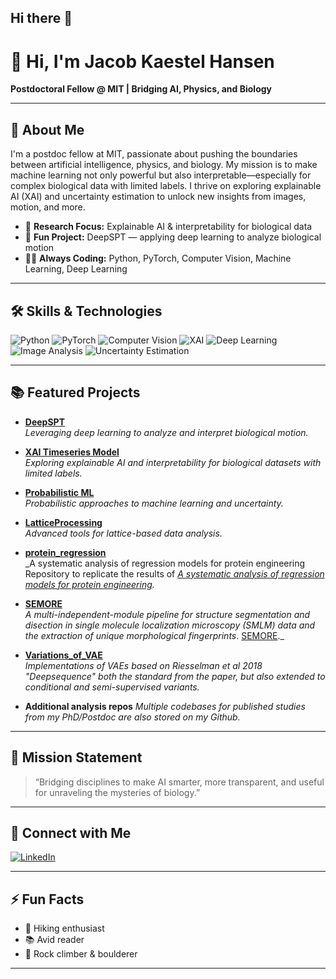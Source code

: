 ## Hi there 👋
# 👋 Hi, I'm Jacob Kaestel Hansen

**Postdoctoral Fellow @ MIT | Bridging AI, Physics, and Biology**

---

## 🚀 About Me

I'm a postdoc fellow at MIT, passionate about pushing the boundaries between artificial intelligence, physics, and biology. My mission is to make machine learning not only powerful but also interpretable—especially for complex biological data with limited labels. I thrive on exploring explainable AI (XAI) and uncertainty estimation to unlock new insights from images, motion, and more.

- 🔬 **Research Focus:** Explainable AI & interpretability for biological data  
- 🧠 **Fun Project:** DeepSPT — applying deep learning to analyze biological motion  
- 🧑‍💻 **Always Coding:** Python, PyTorch, Computer Vision, Machine Learning, Deep Learning

---

## 🛠️ Skills & Technologies

![Python](https://img.shields.io/badge/-Python-3776AB?logo=python&logoColor=white&style=flat) 
![PyTorch](https://img.shields.io/badge/-PyTorch-EE4C2C?logo=pytorch&logoColor=white&style=flat)
![Computer Vision](https://img.shields.io/badge/-Computer%20Vision-0A192F?style=flat)
![XAI](https://img.shields.io/badge/-XAI-6E40C9?style=flat)
![Deep Learning](https://img.shields.io/badge/-Deep%20Learning-00B8A9?style=flat)
![Image Analysis](https://img.shields.io/badge/-Image%20Analysis-009688?style=flat)
![Uncertainty Estimation](https://img.shields.io/badge/-Uncertainty%20Estimation-F9A825?style=flat)

---

## 📚 Featured Projects

- [**DeepSPT**](https://github.com/JKaestelHansen/DeepSPT)  
  _Leveraging deep learning to analyze and interpret biological motion._
  
- [**XAI Timeseries Model**](https://github.com/JKaestelHansen/XAI_Timeseries_model)  
  _Exploring explainable AI and interpretability for biological datasets with limited labels._

- [**Probabilistic ML**](https://github.com/JKaestelHansen/Probabilistic_ML)  
  _Probabilistic approaches to machine learning and uncertainty._

- [**LatticeProcessing**](https://github.com/ahansenlab/LatticeProcessing)  
  _Advanced tools for lattice-based data analysis._

- [**protein_regression**](https://github.com/JKaestelHansen/protein_regression)  
   _A systematic analysis of regression models for protein engineering Repository to replicate the results of _[A systematic analysis of regression models for protein engineering](https://journals.plos.org/ploscompbiol/article?id=10.1371/journal.pcbi.1012061)._

- [**SEMORE**](https://github.com/hatzakislab/SEMORE)  
   _A multi-independent-module pipeline for structure segmentation and disection in single molecule localization microscopy (SMLM) data and the extraction of unique morphological fingerprints_. [SEMORE](https://www.nature.com/articles/s41467-024-46106-0)._

- [**Variations_of_VAE**](https://github.com/JKaestelHansen/Variations_of_VAE)  
  _Implementations of VAEs based on Riesselman et al 2018 "Deepsequence" both the standard from the paper, but also extended to conditional and semi-supervised variants._

- **Additional analysis repos**
  _Multiple codebases for published studies from my PhD/Postdoc are also stored on my Github._
---

## 🌱 Mission Statement

> “Bridging disciplines to make AI smarter, more transparent, and useful for unraveling the mysteries of biology.”

---

## 🔗 Connect with Me

[![LinkedIn](https://img.shields.io/badge/-Jacob%20Kaestel%20Hansen-blue?logo=linkedin&logoColor=white&style=flat)](https://www.linkedin.com/in/jacob-kaestel-hansen)

---

## ⚡ Fun Facts

- 🥾 Hiking enthusiast
- 📚 Avid reader
- 🧗 Rock climber & boulderer

---

<!--
✨ Want to collaborate or chat about XAI, computer vision, or deep learning in biology? Open an issue or reach out!
-->
<!--
**JKaestelHansen/JKaestelHansen** is a ✨ _special_ ✨ repository because its `README.md` (this file) appears on your GitHub profile.

Here are some ideas to get you started:

- 🔭 I’m currently working on ...
- 🌱 I’m currently learning ...
- 👯 I’m looking to collaborate on ...
- 🤔 I’m looking for help with ...
- 💬 Ask me about ...
- 📫 How to reach me: ...
- 😄 Pronouns: ...
- ⚡ Fun fact: ...
-->
